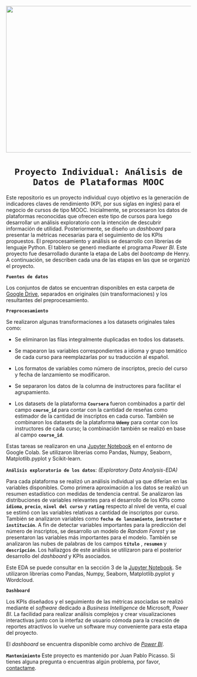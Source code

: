 <p align=center><img src=https://www.abatic.es/wp-content/uploads/2018/02/MOOC.png width="600px" height="400px"><p>

# <h1 align=center>**`Proyecto Individual: Análisis de Datos de Plataformas MOOC`**</h1>


Este repositorio es un proyecto individual cuyo objetivo es la generación de indicadores claves de rendimiento (KPI, por sus siglas en inglés) para el negocio de cursos de tipo MOOC. Inicialmente, se procesaron los datos de plataformas reconocidas que ofrecen este tipo de cursos para luego desarrollar un análisis exploratorio con la intención de descubrir información de utilidad. Posteriormente, se diseño un _dashboard_ para presentar la métricas necesarias para el seguimiento de los KPIs propuestos. El preprocesamiento y análisis se desarrollo con librerías de lenguaje Python. El tablero se generó mediante el programa _Power BI_. Este proyecto fue desarrollado durante la etapa de Labs del _bootcamp_ de Henry. A continuación, se describen cada una de las etapas en las que se organizó el proyecto.

**`Fuentes de datos`**

Los conjuntos de datos se encuentran disponibles en esta carpeta de [Google Drive](https://drive.google.com/drive/folders/1dx1scrL8qucZNLqYr2nHYN5e5F3RoBUx?usp=drive_link), separados en originales (sin transformaciones) y los resultantes del preprocesamiento.

**`Preprocesamiento`**

Se realizaron algunas transformaciones a los datasets originales tales como:

+ Se eliminaron las filas integralmente duplicadas en todos los datasets.

+ Se mapearon las variables correspondientes a idioma y grupo temático de cada curso para reemplazarlas por su traducción al español.

+ Los formatos de variables como número de inscriptos, precio del curso y fecha de lanzamiento se modificaron. 

+ Se separaron los datos de la columna de instructores para facilitar el agrupamiento.

+ Los datasets de la plataforma **`Coursera`** fueron combinados a partir del campo **`course_id`** para contar con la cantidad de reseñas como estimador de la cantidad de inscriptos en cada curso. También se combinaron los datasets de la plataforma **`Udemy`** para contar con los instructores de cada curso; la combinación también se realizó en base al campo **`course_id`**.

Estas tareas se realizaron en una [Jupyter Notebook](https://github.com/picassojp/Henry-PI-Data_Analytics/blob/54a9704eaaa2731f737748d842f21e95fc463582/Henry_PI_DA.ipynb) en el entorno de Google Colab. Se utilizaron librerías como Pandas, Numpy, Seaborn, Matplotlib.pyplot y Scikit-learn.

**`Análisis exploratorio de los datos`**: _(Exploratory Data Analysis-EDA)_

Para cada plataforma se realizó un análisis individual ya que diferían en las variables disponibles. Como primera aproximación a los datos se realizó un resumen estadístico con medidas de tendencia central. Se analizaron las distribuciones de variables relevantes para el desarrollo de los KPIs como **`idioma`**, **`precio`**, **`nivel del curso`** y **`rating`** respecto al nivel de venta, el cual se estimó con las variables relativas a cantidad de inscriptos por curso. También se analizaron variables como **`fecha de lanzamiento`**, **`instructor`** e **`institución`**. A fin de detectar variables importantes para la predicción del número de inscriptos, se desarrollo un modelo de _Random Forest_ y se presentaron las variables más importantes para el modelo. También se analizaron las nubes de palabras de los campos **`título`** , **`resumen`** y **`descripción`**.
Los hallazgos de este análisis se utilizaron para el posterior desarrollo del _dashboard_ y KPIs asociados.


Este EDA se puede consultar en la sección 3 de la [Jupyter Notebook](https://github.com/picassojp/Henry-PI-Data_Analytics/blob/54a9704eaaa2731f737748d842f21e95fc463582/Henry_PI_DA.ipynb). Se utilizaron librerías como Pandas, Numpy, Seaborn, Matplotlib.pyplot y Wordcloud.

**`Dashboard`**

Los KPIs diseñados y el seguimiento de las métricas asociadas se realizó mediante el _software_ dedicado a _Business Intelligence_ de Microsoft, _Power BI_. La facilidad para realizar análisis complejos y crear visualizaciones interactivas junto con la interfaz de usuario cómoda para la creación de reportes atractivos lo vuelve un software muy conveniente para esta etapa del proyecto.

El _dashboard_ se encuentra disponible como archivo de [_Power BI_](https://github.com/picassojp/Henry-PI-Data_Analytics/blob/54a9704eaaa2731f737748d842f21e95fc463582/dash_board.pbix).

**`Mantenimiento`**
Este proyecto es mantenido por Juan Pablo Picasso. Si tienes alguna pregunta o encuentras algún problema, por favor, [contactame](https://www.linkedin.com/in/picassojp).
